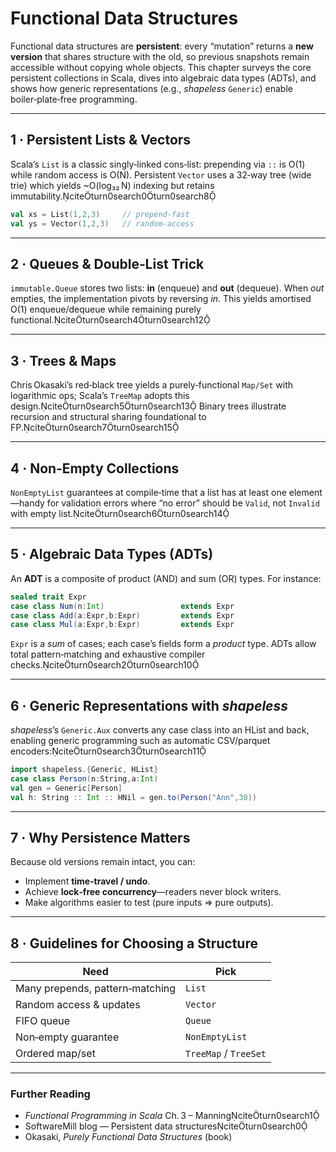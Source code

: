 # Functional Data Structures

Functional data structures are **persistent**: every “mutation” returns a **new version** that shares structure with the old, so previous snapshots remain accessible without copying whole objects. This chapter surveys the core persistent collections in Scala, dives into algebraic data types (ADTs), and shows how generic representations (e.g., *shapeless* `Generic`) enable boiler‑plate‑free programming.

---

## 1 · Persistent Lists & Vectors
Scala’s `List` is a classic singly‑linked cons‑list: prepending via `::` is O(1) while random access is O(N). Persistent `Vector` uses a 32‑way tree (wide trie) which yields ~O(log₃₂ N) indexing but retains immutability.citeturn0search0turn0search8

```scala
val xs = List(1,2,3)     // prepend‑fast
val ys = Vector(1,2,3)   // random‑access
```

---

## 2 · Queues & Double‑List Trick
`immutable.Queue` stores two lists: **in** (enqueue) and **out** (dequeue). When *out* empties, the implementation pivots by reversing *in*. This yields amortised O(1) enqueue/dequeue while remaining purely functional.citeturn0search4turn0search12

---

## 3 · Trees & Maps
Chris Okasaki’s red‑black tree yields a purely‑functional `Map/Set` with logarithmic ops; Scala’s `TreeMap` adopts this design.citeturn0search5turn0search13  Binary trees illustrate recursion and structural sharing foundational to FP.citeturn0search7turn0search15

---

## 4 · Non‑Empty Collections
`NonEmptyList` guarantees at compile‑time that a list has at least one element—handy for validation errors where “no error” should be `Valid`, not `Invalid` with empty list.citeturn0search6turn0search14

---

## 5 · Algebraic Data Types (ADTs)
An **ADT** is a composite of product (AND) and sum (OR) types. For instance:

```scala
sealed trait Expr
case class Num(n:Int)                 extends Expr
case class Add(a:Expr,b:Expr)         extends Expr
case class Mul(a:Expr,b:Expr)         extends Expr
```

`Expr` is a *sum* of cases; each case’s fields form a *product* type. ADTs allow total pattern‑matching and exhaustive compiler checks.citeturn0search2turn0search10

---

## 6 · Generic Representations with *shapeless*
*shapeless*’s `Generic.Aux` converts any case class into an HList and back, enabling generic programming such as automatic CSV/parquet encoders:citeturn0search3turn0search11

```scala
import shapeless.{Generic, HList}
case class Person(n:String,a:Int)
val gen = Generic[Person]
val h: String :: Int :: HNil = gen.to(Person("Ann",30))
```

---

## 7 · Why Persistence Matters
Because old versions remain intact, you can:
* Implement **time‑travel / undo**.  
* Achieve **lock‑free concurrency**—readers never block writers.  
* Make algorithms easier to test (pure inputs ⇒ pure outputs).

---

## 8 · Guidelines for Choosing a Structure
| Need | Pick |
|------|------|
| Many prepends, pattern‑matching | `List` |
| Random access & updates | `Vector` |
| FIFO queue | `Queue` |
| Non‑empty guarantee | `NonEmptyList` |
| Ordered map/set | `TreeMap` / `TreeSet` |

---

### Further Reading
* *Functional Programming in Scala* Ch. 3 – Manningciteturn0search1  
* SoftwareMill blog — Persistent data structuresciteturn0search0  
* Okasaki, *Purely Functional Data Structures* (book)  